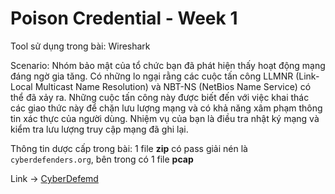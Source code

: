 # Poison Credential - Week 1
Tool sử dụng trong bài: Wireshark

Scenario: Nhóm bảo mật của tổ chức bạn đã phát hiện thấy hoạt động mạng đáng ngờ gia tăng. Có những lo ngại rằng các cuộc tấn công LLMNR (Link-Local Multicast Name Resolution) và NBT-NS (NetBios Name Service) có thể đã xảy ra. Những cuộc tấn công này được biết đến với việc khai thác các giao thức này để chặn lưu lượng mạng và có khả năng xâm phạm thông tin xác thực của người dùng. Nhiệm vụ của bạn là điều tra nhật ký mạng và kiểm tra lưu lượng truy cập mạng đã ghi lại.

Thông tin dược cấp trong bài: 1 file **zip** có pass giải nén là `cyberdefenders.org`, bên trong có 1 file **pcap**

Link -> [CyberDefemd](https://cyberdefenders.org/blueteam-ctf-challenges/poisonedcredentials/)
